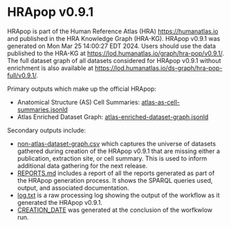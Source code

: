 # HRApop v0.9.1

HRApop is part of the Human Reference Atlas (HRA) <https://humanatlas.io> and published in the HRA Knowledge Graph (HRA-KG). HRApop v0.9.1 was generated on Mon Mar 25 14:00:27 EDT 2024. Users should use the data published to the HRA-KG at <https://lod.humanatlas.io/graph/hra-pop/v0.9.1/>. The full dataset graph of all datasets considered for HRApop v0.9.1 without enrichment is also available at <https://lod.humanatlas.io/ds-graph/hra-pop-full/v0.9.1/>.

Primary outputs which make up the official HRApop:

* Anatomical Structure (AS) Cell Summaries: [atlas-as-cell-summaries.jsonld](atlas-as-cell-summaries.jsonld)
* Atlas Enriched Dataset Graph: [atlas-enriched-dataset-graph.jsonld](atlas-enriched-dataset-graph.jsonld)

Secondary outputs include:

* [non-atlas-dataset-graph.csv](non-atlas-dataset-graph.csv) which captures the universe of datasets gathered during creation of the HRApop v0.9.1 that are missing either a publication, extraction site, or cell summary. This is used to inform additional data gathering for the next release.
* [REPORTS.md](REPORTS.md) includes a report of all the reports generated as part of the HRApop generation process. It shows the SPARQL queries used, output, and associated documentation.
* [log.txt](log.txt) is a raw processing log showing the output of the workflow as it generated the HRApop v0.9.1.
* [CREATION_DATE](CREATION_DATE) was generated at the conclusion of the worfkwlow run.
